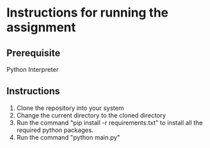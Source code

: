 <h1>Instructions for running the assignment</h1>
<h2>Prerequisite</h2>
Python Interpreter
<br>
<h2>Instructions</h2>
<ol>
<li>Clone the repository into your system</li>
<li>Change the current directory to the cloned directory</li>
<li>Run the command "pip install -r requirements.txt" to install all the required python packages.</li>
<li>Run the command "python main.py"</li>